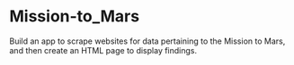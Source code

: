 # Mission-to_Mars

Build an app to scrape websites for data pertaining to the Mission to Mars, and then create an HTML page to display findings.  
